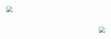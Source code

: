 <img align="tight" src="https://visitor-badge.laobi.icu/badge?page_id=kkwiek132.kkwiek123" />

<h1 align="center">
    <a href="https://git.io/typing-svg">
        <img src="https://readme-typing-svg.herokuapp.com/?
font=Righteous&size=35&center=true&vCenter=true&width=500&height=70&duration=40000&lines=HI+There!+👋;+I'm+Kamil+Kwiek!;" />
    </a>
  </h1>

